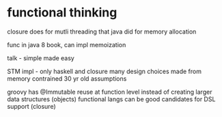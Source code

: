 functional thinking
===================
closure does for mutli threading that java did for memory allocation

func in java 8 book, can impl memoization

talk - simple made easy

STM impl - only haskell and closure
many design choices made from memory contrained 30 yr old assumptions

groovy has @Immutable
reuse at function level instead of creating larger data structures (objects)
functional langs can be good candidates for DSL support (closure)

